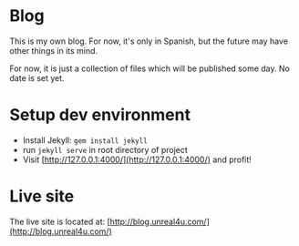 Blog
========

This is my own blog. For now, it's only in Spanish, but the future may have other things in its mind. 

For now, it is just a collection of files which will be published some day. No date is set yet.

Setup dev environment
=======

- Install Jekyll: <code>gem install jekyll</code>
- run <code>jekyll serve</code> in root directory of project
- Visit [http://127.0.0.1:4000/](http://127.0.0.1:4000/) and profit!

Live site
=======

The live site is located at: [http://blog.unreal4u.com/](http://blog.unreal4u.com/)
